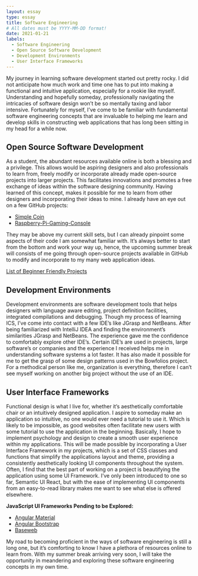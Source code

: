 ```yaml
---
layout: essay
type: essay
title: Software Engineering
# All dates must be YYYY-MM-DD format!
date: 2021-01-21
labels:
  - Software Engineering
  - Open Source Software Development
  - Development Environments
  - User Interface Frameworks
---
```


My journey in learning software development started out pretty rocky. I did not anticipate how much work and time one has to put into making a functional and intuitive application, especially for a rookie like myself. Understanding and hopefully someday, professionally navigating the intricacies of software design won’t be so mentally taxing and labor intensive. Fortunately for myself, I’ve come to be familiar with fundamental software engineering concepts that are invaluable to helping me learn and develop skills in constructing web applications that has long been sitting in my head for a while now.

## Open Source Software Development

As a student, the abundant resources available online is both a blessing and a privilege. This allows would be aspiring designers and also professionals to learn from, freely modify or incorporate already made open-source projects into larger projects. This facilitates innovations and promotes a free exchange of ideas within the software designing community. Having learned of this concept, makes it possible for me to learn from other designers and incorporating their ideas to mine. I already have an eye out on a few GitHub projects:

* [Simple Coin](https://github.com/cosme12/SimpleCoin)
* [Raspberry-Pi-Gaming-Console](https://github.com/AHueya/Raspberry-Pi-Gaming-Console)

They may be above my current skill sets, but I can already pinpoint some aspects of their code I am somewhat familiar with. It’s always better to start from the bottom and work your way up, hence, the upcoming summer break will consists of me going through open-source projects available in GitHub to modify and incorporate to my many web application ideas.

[List of Beginner Friendly Projects](https://github.com/MunGell/awesome-for-beginners#javascript)

## Development Environments

Development environments are software development tools that helps designers with language aware editing, project definition facilities, integrated compilations and debugging. Though my process of learning ICS, I’ve come into contact with a few IDE’s like JGrasp and NetBeans. After being familiarized with IntelliJ IDEA and finding the environment’s similarities JGrasp and NetBeans. The experience gave me the confidence to comfortably explore other IDE’s. Certain IDE’s are used in projects, large software’s or companies and the experience I received helps me in understanding software systems a lot faster. It has also made it possible for me to get the grasp of some design patterns used in the Bowfolios project. For a methodical person like me, organization is everything, therefore I can’t see myself working on another big project without the use of an IDE.


## User Interface Frameworks

 Functional design is what I live for, whether it’s aesthetically comfortable chair or an intuitively designed application. I aspire to someday make an application so intuitive, no one would ever need a tutorial to use it. Which is likely to be impossible, as good websites often facilitate new users with some tutorial to use the application in the beginning. Basically, I hope to implement psychology and design to create a smooth user experience within my applications. This will be made possible by incorporating a User Interface Framework in my projects, which is a set of CSS classes and functions that simplify the applications layout and theme, providing a consistently aesthetically looking UI components throughout the system. Often, I find that the best part of working on a project is beautifying the application using some UI Framework. I’ve only been introduced to one so far, Semantic UI React, but with the ease of implementing UI components from an easy-to-read library makes me want to see what else is offered elsewhere.

**JavaScript UI Frameworks Pending to be Explored:**

* [Angular Material](https://material.angular.io/) 
* [Angular Bootstrap](https://valor-software.com/ngx-bootstrap/#/)
* [Baseweb](https://baseweb.design/)

 My road to becoming proficient in the ways of software engineering is still a long one, but it’s comforting to know I have a plethora of resources online to learn from. With my summer break arriving very soon, I will take the opportunity in meandering and exploring these software engineering concepts in my own time.

